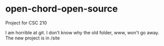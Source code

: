 # open-chord-open-source
Project for CSC 210

I am horrible at git. I don't know why the old folder, www, won't go away. The new project is in /site
